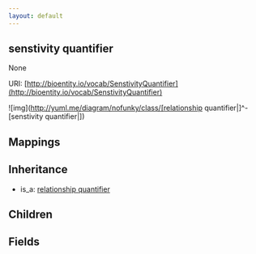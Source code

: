 ```yaml
---
layout: default
---
```


## senstivity quantifier


None

URI: [http://bioentity.io/vocab/SenstivityQuantifier](http://bioentity.io/vocab/SenstivityQuantifier)


![img](http://yuml.me/diagram/nofunky/class/[relationship quantifier|]^-[senstivity quantifier|])
## Mappings


## Inheritance

 *  is_a: [relationship quantifier](RelationshipQuantifier.html)

## Children



## Fields

